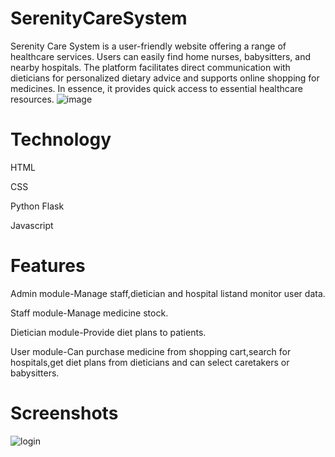 # SerenityCareSystem
Serenity Care System is a user-friendly website offering a range of healthcare services. Users can easily find home nurses, babysitters, and nearby hospitals. The platform facilitates direct communication with dieticians for personalized dietary advice and supports online shopping for medicines. In essence, it provides quick access to essential healthcare resources.
![image](https://github.com/BetsyEldhose/SerenityCareSystem/assets/169824216/7edf3d76-7dff-4033-8e8d-82d825e462fe)
# Technology
HTML

CSS

Python Flask

Javascript
# Features
Admin module-Manage staff,dietician and hospital listand monitor user data.

Staff module-Manage medicine stock.

Dietician module-Provide diet plans to patients.

User module-Can purchase medicine from shopping cart,search for hospitals,get diet plans from dieticians and can select caretakers or babysitters.
# Screenshots
![login](https://github.com/BetsyEldhose/SerenityCareSystem/assets/169824216/c7798eeb-5fee-4cc2-932b-c836194bed93)

